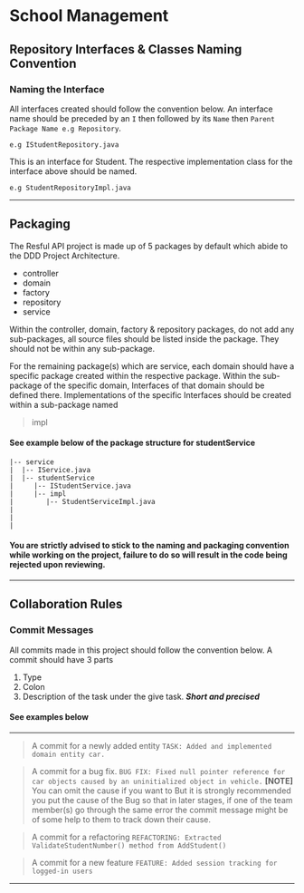 # School Management

## Repository Interfaces & Classes Naming Convention

### Naming the Interface
All interfaces created should follow the convention below.
An interface name should be preceded by an ```I``` then followed
by its ```Name``` then ```Parent Package Name e.g Repository```. 
```
e.g IStudentRepository.java
```
This is an interface for Student. 
The respective implementation
class for the interface above should be named.
```
e.g StudentRepositoryImpl.java
```

---
## Packaging
The Resful API project is made up of 5 packages by default which abide to the DDD Project Architecture.
- controller
- domain
- factory
- repository
- service

Within the controller, domain, factory & repository packages, do not add any sub-packages, all source files should be listed inside the package. They should not be within any sub-package.

For the remaining package(s) which are service, each domain should have a specific package created within the respective package. Within the sub-package of the specific domain, Interfaces of that domain should be defined there. Implementations of the specific Interfaces should be created within a sub-package named 
> impl

#### See example below of the package structure for studentService
```
|-- service
|  |-- IService.java
|  |-- studentService
|     |-- IStudentService.java
|     |-- impl
|        |-- StudentServiceImpl.java
|
|
|
```
#### You are strictly advised to stick to the naming and packaging convention while working on the project, failure to do so will result in the code being rejected upon reviewing.
---
## Collaboration Rules

### Commit Messages
All commits made in this project should follow the convention below.
A commit should have 3 parts
1. Type
2. Colon
3. Description of the task under the give task. ***Short and precised***

#### See examples below
---
> A commit for a newly added entity
`TASK: Added and implemented domain entity car.`

> A commit for a bug fix.
`BUG FIX: Fixed null pointer reference for car objects caused by an uninitialized object in vehicle.`
**[NOTE]** You can omit the cause if you want to But it is strongly recommended you put the cause of the Bug so 
that in later stages, if one of the team member(s) go through the same error the commit message might be of 
some help to them to track down their cause.

> A commit for a refactoring
`REFACTORING: Extracted ValidateStudentNumber() method from AddStudent()`

> A commit for a new feature
`FEATURE: Added session tracking for logged-in users`
---
